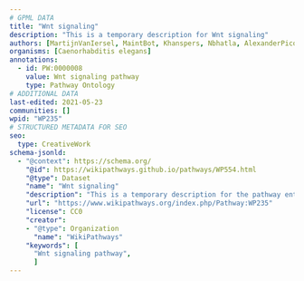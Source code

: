 ```yaml
---
# GPML DATA
title: "Wnt signaling"
description: "This is a temporary description for Wnt signaling"
authors: [MartijnVanIersel, MaintBot, Khanspers, Nbhatla, AlexanderPico, Cgrove, Mkutmon, Eweitz]
organisms: [Caenorhabditis elegans]
annotations:
  - id: PW:0000008
    value: Wnt signaling pathway
    type: Pathway Ontology
# ADDITIONAL DATA
last-edited: 2021-05-23
communities: []
wpid: "WP235"
# STRUCTURED METADATA FOR SEO
seo:
  type: CreativeWork
schema-jsonld:
  - "@context": https://schema.org/
    "@id": https://wikipathways.github.io/pathways/WP554.html
    "@type": Dataset
    "name": "Wnt signaling"
    "description": "This is a temporary description for the pathway entitled: Wnt signaling"
    "url": "https://www.wikipathways.org/index.php/Pathway:WP235"
    "license": CC0
    "creator":
    - "@type": Organization
      "name": "WikiPathways"
    "keywords": [
      "Wnt signaling pathway",
      ]
---
```

